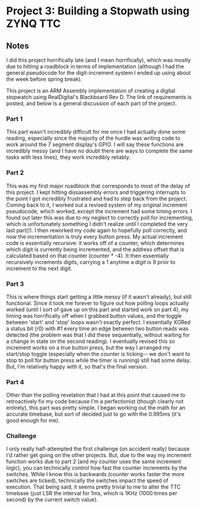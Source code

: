 # Project 3: Building a Stopwath using ZYNQ TTC
## Notes
I did this project horrifically late (and I mean horrifically), which was mostly due to hitting a roadblock in terms of implementation (although I had the general pseudocode for the digit-increment system I ended up using about the week before spring break).

This project is an ARM Assembly implementation of creating a digital stopwatch using RealDigital's Blackboard Rev D. The link of requirements is posted, and below is a general discussion of each part of the project.

### Part 1
This part wasn't incredibly difficult for me once I had actually done some reading, especially since the majority of the hurdle was writing code to work around the 7 segment display's GPIO. I will say these functions are incredibly messy (and I have no doubt there are ways to complete the same tasks with less lines), they work incredibly reliably.

### Part 2
This was my first major roadblock that corresponds to most of the delay of this project. I kept hitting dissassembly errors and triggering interrupts to the point I got incredibly frustrated and had to step back from the project. Coming back to it, I worked out a revised system of my original increment pseudocode, which worked, except the increment had some timing errors.
I found out later this was due to my neglect to correctly poll for incrementing, which is unfortunately something I didn't realize until I completed the very last part(!). I then reworked my code again to hopefully poll correctly, and now the incrementation is truly every button press.
My actual increment code is essentially recursive: it works off of a counter, which determines which digit is currently being incremented, and the address offset that is calculated based on that counter (counter * -4). It then essentially recursively increments digits, carrying a 1 anytime a digit is 9 prior to increment to the next digit.

### Part 3
This is where things start getting a little messy (if it wasn't already), but still functional. Since it took me forever to figure out how polling loops actually worked (until I sort of gave up on this part and started work on part 4), my timing was horrifically off when I grabbed button values, and the toggle between 'start' and 'stop' loops wasn't exactly perfect. I essentially XORed a status bit (r0) with #1 every time an edge between two button reads was detected (the problem was that I did these sequentially, without waiting for a change in state on the second reading).
I eventually revised this so increment works on a true button press, but the way I arranged my start/stop toggle (especially when the counter is ticking-- we don't want to stop to poll for button press while the timer is running) still had some delay. But, I'm relatively happy with it, so that's the final version.

### Part 4
Other than the polling revelation that I had at this point that caused me to retroactively fix my code because I'm a perfectionist (though clearly not entirely), this part was pretty simple. I began working out the math for an accurate timebase, but sort of decided just to go with the 0.995ms (it's good enough for me).

### Challenge
I only really half-attempted the first challenge (on accident really) because I'd rather get going on the other projects. But, due to the way my increment function works due to part 2 (and my counter uses the same increment logic), you can technically control how fast the counter increments by the switches. While I know this is backwards (counter works faster the more switches are ticked), technically the switches impact the speed of execution.
That being said, it seems pretty trivial to me to alter the TTC timebase (just LSR the interval for 1ms, which is 1KHz (1000 times per second) by the current switch value).
